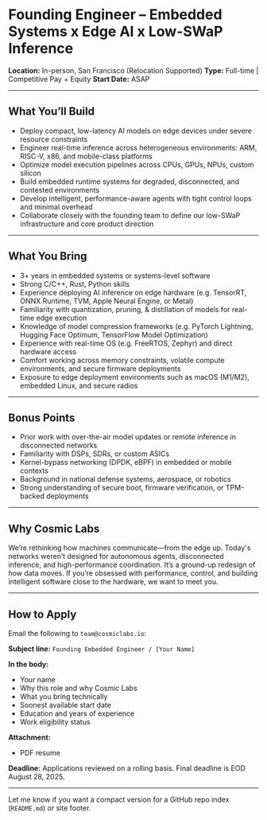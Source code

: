 # Founding Engineer – Embedded Systems x Edge AI x Low-SWaP Inference

**Location:** In-person, San Francisco (Relocation Supported)
**Type:** Full-time | Competitive Pay + Equity
**Start Date:** ASAP

---

## What You’ll Build

* Deploy compact, low-latency AI models on edge devices under severe resource constraints
* Engineer real-time inference across heterogeneous environments: ARM, RISC-V, x86, and mobile-class platforms 
* Optimize model execution pipelines across CPUs, GPUs, NPUs, custom silicon
* Build embedded runtime systems for degraded, disconnected, and contested environments
* Develop intelligent, performance-aware agents with tight control loops and minimal overhead
* Collaborate closely with the founding team to define our low-SWaP infrastructure and core product direction

---

## What You Bring

* 3+ years in embedded systems or systems-level software
* Strong C/C++, Rust, Python skills
* Experience deploying AI inference on edge hardware (e.g. TensorRT, ONNX Runtime, TVM, Apple Neural Engine, or Metal)
* Familiarity with quantization, pruning, & distillation of models for real-time edge execution
* Knowledge of model compression frameworks (e.g. PyTorch Lightning, Hugging Face Optimum, TensorFlow Model Optimization)
* Experience with real-time OS (e.g. FreeRTOS, Zephyr) and direct hardware access
* Comfort working across memory constraints, volatile compute environments, and secure firmware deployments
* Exposure to edge deployment environments such as macOS (M1/M2), embedded Linux, and secure radios

---

## Bonus Points

* Prior work with over-the-air model updates or remote inference in disconnected networks
* Familiarity with DSPs, SDRs, or custom ASICs
* Kernel-bypass networking (DPDK, eBPF) in embedded or mobile contexts
* Background in national defense systems, aerospace, or robotics
* Strong understanding of secure boot, firmware verification, or TPM-backed deployments

---

## Why Cosmic Labs

We’re rethinking how machines communicate—from the edge up. Today's networks weren’t designed for autonomous agents, disconnected inference, and high-performance coordination.
It’s a ground-up redesign of how data moves. If you’re obsessed with performance, control, and building intelligent software close to the hardware, we want to meet you.

---

## How to Apply

Email the following to `team@cosmiclabs.io`:

**Subject line:**
`Founding Embedded Engineer / [Your Name]`

**In the body:**

* Your name
* Why this role and why Cosmic Labs
* What you bring technically
* Soonest available start date
* Education and years of experience
* Work eligibility status

**Attachment:**

* PDF resume

**Deadline:** Applications reviewed on a rolling basis. Final deadline is EOD August 28, 2025.

---

Let me know if you want a compact version for a GitHub repo index (`README.md`) or site footer.
